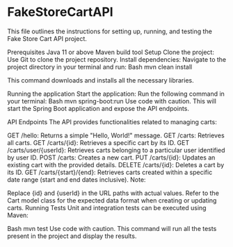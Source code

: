 # FakeStoreCartAPI
This file outlines the instructions for setting up, running, and testing the Fake Store Cart API project.

Prerequisites
Java 11 or above
Maven build tool
Setup
Clone the project: Use Git to clone the project repository.
Install dependencies: Navigate to the project directory in your terminal and run:
Bash
mvn clean install

This command downloads and installs all the necessary libraries.

Running the application
Start the application: Run the following command in your terminal:
Bash
mvn spring-boot:run
Use code with caution.
This will start the Spring Boot application and expose the API endpoints.

API Endpoints
The API provides functionalities related to managing carts:

GET /hello: Returns a simple "Hello, World!" message.
GET /carts: Retrieves all carts.
GET /carts/{id}: Retrieves a specific cart by its ID.
GET /carts/user/{userId}: Retrieves carts belonging to a particular user identified by user ID.
POST /carts: Creates a new cart.
PUT /carts/{id}: Updates an existing cart with the provided details.
DELETE /carts/{id}: Deletes a cart by its ID.
GET /carts/{start}/{end}: Retrieves carts created within a specific date range (start and end dates inclusive).
Note:

Replace {id} and {userId} in the URL paths with actual values.
Refer to the Cart model class for the expected data format when creating or updating carts.
Running Tests
Unit and integration tests can be executed using Maven:

Bash
mvn test
Use code with caution.
This command will run all the tests present in the project and display the results.

